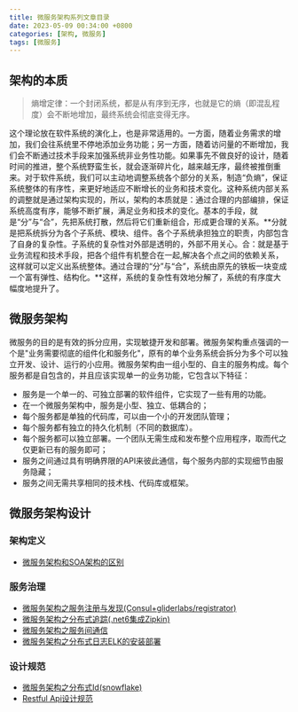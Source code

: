 ```yaml
---
title: 微服务架构系列文章目录
date: 2023-05-09 00:34:00 +0800
categories: [架构, 微服务]
tags: [微服务]
---
```


## 架构的本质
> 熵增定律：一个封闭系统，都是从有序到无序，也就是它的熵（即混乱程度）会不断地增加，最终系统会彻底变得无序。

这个理论放在软件系统的演化上，也是非常适用的。一方面，随着业务需求的增加，我们会往系统里不停地添加业务功能；另一方面，随着访问量的不断增加，我们会不断通过技术手段来加强系统非业务性功能。如果事先不做良好的设计，随着时间的推进，整个系统野蛮生长，就会逐渐碎片化，越来越无序，最终被推倒重来。对于软件系统，我们可以主动地调整系统各个部分的关系，制造“负熵”，保证系统整体的有序性，来更好地适应不断增长的业务和技术变化。这种系统内部关系的调整就是通过架构实现的，所以，架构的本质就是：通过合理的内部编排，保证系统高度有序，能够不断扩展，满足业务和技术的变化。基本的手段，就是“分”与“合”，先把系统打散，然后将它们重新组合，形成更合理的关系。**分就是把系统拆分为各个子系统、模块、组件。各个子系统承担独立的职责，内部包含了自身的复杂性。子系统的复杂性对外部是透明的，外部不用关心。合：就是基于业务流程和技术手段，把各个组件有机整合在一起,解决各个点之间的依赖关系，这样就可以定义出系统整体。通过合理的“分”与“合”，系统由原先的铁板一块变成一个富有弹性、结构化。**这样，系统的复杂性有效地分解了，系统的有序度大幅度地提升了。

## 微服务架构
微服务的目的是有效的拆分应用，实现敏捷开发和部署。微服务架构重点强调的一个是"业务需要彻底的组件化和服务化"，原有的单个业务系统会拆分为多个可以独立开发、设计、运行的小应用。微服务架构由一组小型的、自主的服务构成。每个服务都是自包含的，并且应该实现单一的业务功能，它包含以下特征：
- 服务是一个单一的、可独立部署的软件组件，它实现了一些有用的功能。
- 在一个微服务架构中，服务是小型、独立、低耦合的；
- 每个服务都是单独的代码库，可以由一个小的开发团队管理；
- 每个服务都有独立的持久化机制（不同的数据库）。
- 每个服务都可以独立部署。一个团队无需生成和发布整个应用程序，取而代之仅更新已有的服务即可；
- 服务之间通过具有明确界限的API来彼此通信，每个服务内部的实现细节由服务隐藏；
- 服务之间无需共享相同的技术栈、代码库或框架。

## 微服务架构设计
### 架构定义
- [微服务架构和SOA架构的区别](https://www.cnblogs.com/jasonbourne3/p/14475868.html "微服务架构和SOA架构的区别")

### 服务治理
- [微服务架构之服务注册与发现(Consul+gliderlabs/registrator)](https://www.cnblogs.com/jasonbourne3/p/16629275.html)
- [微服务架构之分布式追踪(.net6集成Zipkin)](https://www.cnblogs.com/jasonbourne3/p/16628910.html)
- [微服务架构之服务间通信](https://www.cnblogs.com/jasonbourne3/p/16659324.html)
- [微服务架构之分布式日志ELK的安装部署](https://www.cnblogs.com/jasonbourne3/p/14338788.html "微服务架构之分布式日志ELK的安装部署")

### 设计规范
- [微服务架构之分布式Id(snowflake)](https://www.cnblogs.com/jasonbourne3/p/16670666.html "微服务架构之分布式Id(snowflake)")
- [Restful Api设计规范](https://www.cnblogs.com/jasonbourne3/p/11411669.html "Restful Api设计规范")
